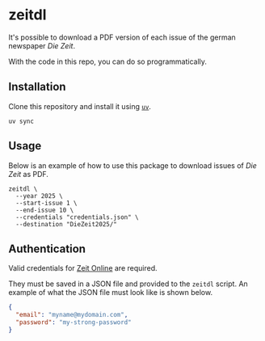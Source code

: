 # zeitdl

It's possible to download a PDF version of each issue of the german
newspaper *Die Zeit*.

With the code in this repo, you can do so programmatically.

## Installation

Clone this repository and install it using [`uv`](https://docs.astral.sh/uv/#uv).

```shell
uv sync
```

## Usage

Below is an example of how to use this package to download issues of *Die Zeit* as PDF.

```shell
zeitdl \
  --year 2025 \
  --start-issue 1 \
  --end-issue 10 \
  --credentials "credentials.json" \
  --destination "DieZeit2025/"
```

## Authentication

Valid credentials for [Zeit Online](https://meine.zeit.de/) are required.

They must be saved in a JSON file and provided to the `zeitdl` script.
An example of what the JSON file must look like is shown below.

```json
{
  "email": "myname@mydomain.com",
  "password": "my-strong-password"
}
```
